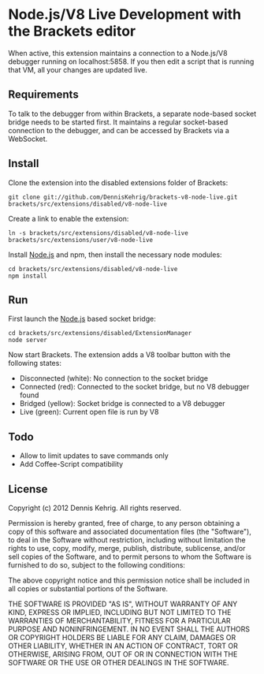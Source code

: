 # Node.js/V8 Live Development with the Brackets editor

When active, this extension maintains a connection to a Node.js/V8 debugger running on localhost:5858.
If you then edit a script that is running that VM, all your changes are updated live.

## Requirements

To talk to the debugger from within Brackets, a separate node-based socket bridge needs to be started first.
It maintains a regular socket-based connection to the debugger, and can be accessed by Brackets via a WebSocket.

## Install

Clone the extension into the disabled extensions folder of Brackets:

    git clone git://github.com/DennisKehrig/brackets-v8-node-live.git brackets/src/extensions/disabled/v8-node-live

Create a link to enable the extension:

    ln -s brackets/src/extensions/disabled/v8-node-live brackets/src/extensions/user/v8-node-live

Install [Node.js](http://nodejs.org/) and npm, then install the necessary node modules:

    cd brackets/src/extensions/disabled/v8-node-live
    npm install

## Run

First launch the [Node.js](http://nodejs.org/) based socket bridge:

    cd brackets/src/extensions/disabled/ExtensionManager
    node server

Now start Brackets. The extension adds a V8 toolbar button with the following states:

- Disconnected (white):  No connection to the socket bridge
- Connected (red):       Connected to the socket bridge, but no V8 debugger found
- Bridged (yellow):      Socket bridge is connected to a V8 debugger
- Live (green):          Current open file is run by V8

## Todo

- Allow to limit updates to save commands only
- Add Coffee-Script compatibility

## License

Copyright (c) 2012 Dennis Kehrig. All rights reserved.
 
Permission is hereby granted, free of charge, to any person obtaining a copy of this software and associated documentation files (the "Software"), to deal in the Software without restriction, including without limitation the rights to use, copy, modify, merge, publish, distribute, sublicense, and/or sell copies of the Software, and to permit persons to whom the Software is furnished to do so, subject to the following conditions:
 
The above copyright notice and this permission notice shall be included in all copies or substantial portions of the Software.
 
THE SOFTWARE IS PROVIDED "AS IS", WITHOUT WARRANTY OF ANY KIND, EXPRESS OR IMPLIED, INCLUDING BUT NOT LIMITED TO THE WARRANTIES OF MERCHANTABILITY, FITNESS FOR A PARTICULAR PURPOSE AND NONINFRINGEMENT. IN NO EVENT SHALL THE AUTHORS OR COPYRIGHT HOLDERS BE LIABLE FOR ANY CLAIM, DAMAGES OR OTHER LIABILITY, WHETHER IN AN ACTION OF CONTRACT, TORT OR OTHERWISE, ARISING FROM, OUT OF OR IN CONNECTION WITH THE SOFTWARE OR THE USE OR OTHER DEALINGS IN THE SOFTWARE.
